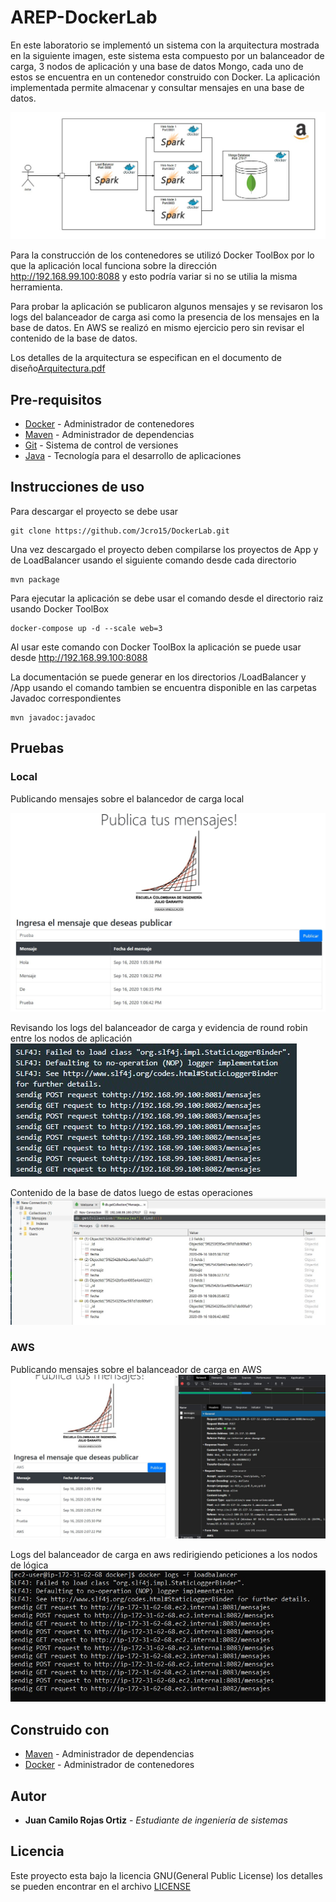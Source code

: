 # AREP-DockerLab

En este laboratorio se implementó un sistema con la arquitectura mostrada en la siguiente imagen, este sistema esta compuesto
por un balanceador de carga, 3 nodos de aplicación y una base de datos Mongo, cada uno de estos se encuentra en un contenedor
construido con Docker. La aplicación implementada permite almacenar y consultar mensajes en una base de datos.

![dockerapp](img/dockerapp.jpg)

Para la construcción de los contenedores se utilizó Docker ToolBox por lo que la aplicación local funciona sobre la dirección
http://192.168.99.100:8088  y esto podría variar si no se utilia la misma herramienta.

Para probar la aplicación se publicaron algunos mensajes y se revisaron los logs del balanceador de carga asi como la presencia de los
mensajes en la base de datos. En AWS se realizó en mismo ejercicio pero sin revisar el contenido de la base de datos.

 Los detalles de la arquitectura se especifican en el documento de diseño[Arquitectura.pdf](Arquitectura.pdf)



## Pre-requisitos
* [Docker](https://www.docker.com/) - Administrador de contenedores
* [Maven](https://maven.apache.org/) - Administrador de dependencias
* [Git](https://git-scm.com/) - Sistema de control de versiones
* [Java](https://www.java.com/) - Tecnología para el desarrollo de aplicaciones

## Instrucciones de uso 

Para descargar el proyecto se debe usar 
```
git clone https://github.com/Jcro15/DockerLab.git
```

Una vez descargado el proyecto deben compilarse los proyectos de App y de LoadBalancer usando el siguiente comando
 desde cada directorio

```
mvn package 
```

Para ejecutar la aplicación se debe usar el comando desde el directorio raiz usando Docker ToolBox

```
docker-compose up -d --scale web=3
```

Al usar este comando con Docker ToolBox la aplicación se puede usar desde http://192.168.99.100:8088

La documentación se puede generar en los directorios /LoadBalancer y /App usando el comando
tambien se encuentra disponible en las carpetas Javadoc correspondientes
```
mvn javadoc:javadoc
```

## Pruebas

### Local
Publicando mensajes sobre el balancedor de carga local

 ![test1](img/test1.jpg)

Revisando los logs del balanceador de carga y evidencia de round robin entre los 
nodos de aplicación
![test2](img/test2.jpg)  

Contenido de la base de datos luego de estas operaciones
![test3](img/test3.jpg)

### AWS

Publicando mensajes sobre el balanceador de carga en AWS
![aws1](img/aws1.jpg)

Logs del balanceador de carga en aws redirigiendo peticiones a los nodos de lógica
![aws1](img/aws2.jpg)



## Construido con

* [Maven](https://maven.apache.org/) - Administrador de dependencias
* [Docker](https://www.docker.com/) - Administrador de contenedores


## Autor

* **Juan Camilo Rojas Ortiz** - *Estudiante de ingeniería de sistemas* 

## Licencia

Este proyecto esta bajo la licencia GNU(General Public License) los detalles se pueden encontrar en el archivo [LICENSE](LICENSE)

